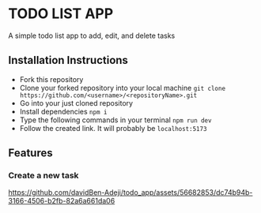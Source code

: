 # TODO LIST APP

A simple todo list app to add, edit, and delete tasks

## Installation Instructions

- Fork this repository
- Clone your forked repository into your local machine `git clone https://github.com/<username>/<repositoryName>.git`
- Go into your just cloned repository
- Install dependencies `npm i`
- Type the following commands in your terminal `npm run dev`
- Follow the created link. It will probably be `localhost:5173`

## Features
### Create a new task

https://github.com/davidBen-Adeji/todo_app/assets/56682853/dc74b94b-3166-4506-b2fb-82a6a661da06

